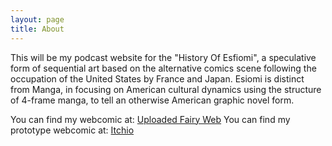 ```yaml
---
layout: page
title: About
---
```

This will be my podcast website for the "History Of Esfiomi", a speculative form of sequential art based on the alternative comics scene following the occupation of the United States by France and Japan. Esiomi is distinct from Manga, in focusing on American cultural dynamics using the structure of 4-frame manga, to tell an otherwise American graphic novel form.

You can find my webcomic at: <a href="https://lwflouisa.github.io/UploadedFairyWeb">Uploaded Fairy Web</a>
You can find my prototype webcomic at: <a href="https://lwflouisa.itch.io/">Itchio</a>
